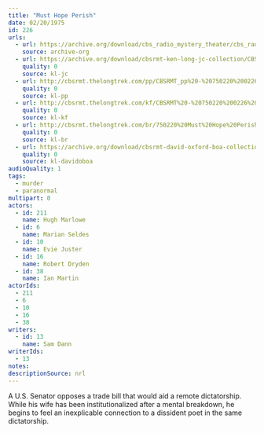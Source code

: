 ```yaml
---
title: "Must Hope Perish"
date: 02/20/1975
id: 226
urls: 
  - url: https://archive.org/download/cbs_radio_mystery_theater/cbs_radio_mystery_theater-0201-0250.zip/cbs_radio_mystery_theater-0201-0250%2Fcbsrmt_0226_must_hope_perish.mp3
    source: archive-org
  - url: https://archive.org/download/cbsrmt-ken-long-jc-collection/CBSRMT - 750220 0226 Must Hope Perish vbr fb_jc.mp3
    quality: 0
    source: kl-jc
  - url: http://cbsrmt.thelongtrek.com/pp/CBSRMT_pp%20-%20750220%200226%20Must%20Hope%20Perish.mp3
    quality: 0
    source: kl-pp
  - url: http://cbsrmt.thelongtrek.com/kf/CBSRMT%20-%20750220%200226%20Must%20Hope%20Perish_kf.mp3
    quality: 0
    source: kl-kf
  - url: http://cbsrmt.thelongtrek.com/br/750220%20Must%20Hope%20Perish%20-%20WOR.mp3
    quality: 0
    source: kl-br
  - url: https://archive.org/download/cbsrmt-david-oxford-boa-collection/CBSRMT-750220-0226-Must-Hope-Perish-(64-44)_kf-{BoA}.mp3
    quality: 0
    source: kl-davidoboa
audioQuality: 1
tags: 
  - murder
  - paranormal
multipart: 0
actors:  
  - id: 211
    name: Hugh Marlowe  
  - id: 6
    name: Marian Seldes  
  - id: 10
    name: Evie Juster  
  - id: 16
    name: Robert Dryden  
  - id: 38
    name: Ian Martin
actorIds:  
  - 211  
  - 6  
  - 10  
  - 16  
  - 38
writers:  
  - id: 13
    name: Sam Dann
writerIds:  
  - 13
notes: 
descriptionSource: nrl
---
```

A U.S. Senator opposes a trade bill that would aid a remote dictatorship. While his wife has been institutionalized after a mental breakdown, he begins to feel an inexplicable connection to a dissident poet in the same dictatorship.